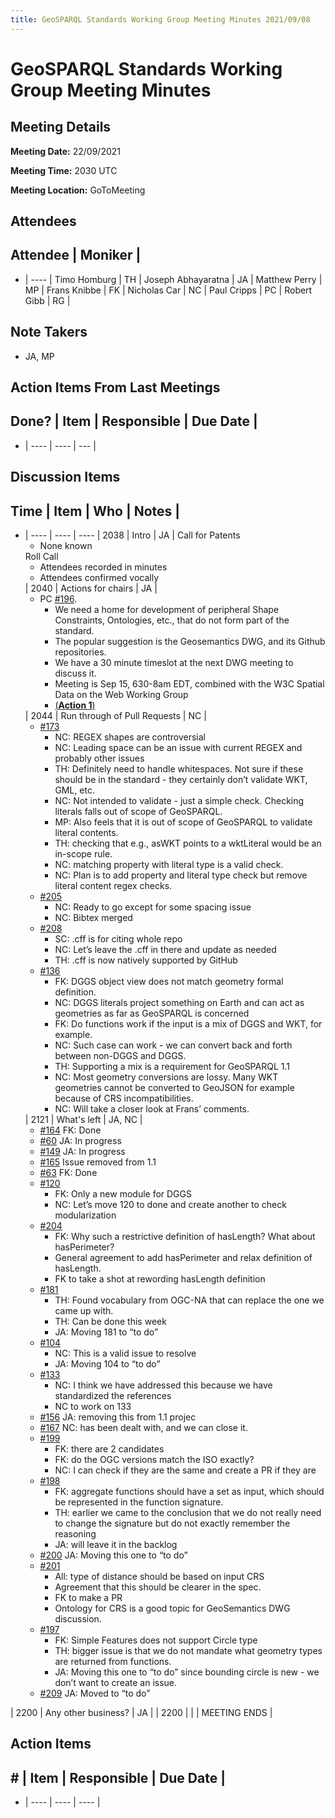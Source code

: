 ```yaml
---
title: GeoSPARQL Standards Working Group Meeting Minutes 2021/09/08
---
```

# GeoSPARQL Standards Working Group Meeting Minutes
## Meeting Details
**Meeting Date:** 22/09/2021

**Meeting Time:** 2030 UTC

**Meeting Location:** GoToMeeting  

## Attendees
Attendee | Moniker |
---
- | ---- |
Timo Homburg | TH |
Joseph Abhayaratna | JA |
Matthew Perry | MP |
Frans Knibbe | FK |
Nicholas Car | NC |
Paul Cripps | PC |
Robert Gibb | RG |


## Note Takers
- JA, MP

## Action Items From Last Meetings
Done? | Item | Responsible | Due Date |
---
- | ---- | ---- | --- |


## Discussion Items
Time | Item | Who | Notes |
---
- | ---- | ---- | ---- |
2038 | Intro | JA | Call for Patents<ul><li>None known</li></ul>Roll Call<ul><li>Attendees recorded in minutes</li><li>Attendees confirmed vocally</li></ul> |
2040 | Actions for chairs | JA | <ul><li>PC [#196](https://github.com/opengeospatial/ogc-geosparql/issues/196). <ul><li>We need a home for development of peripheral Shape Constraints, Ontologies, etc., that do not form part of the standard.</li><li>The popular suggestion is the Geosemantics DWG, and its Github repositories.</li><li>We have a 30 minute timeslot at the next DWG meeting to discuss it.</li><li>Meeting is Sep 15, 630-8am EDT, combined with the W3C Spatial Data on the Web Working Group</li><li>[(**Action 1**)](#action_1)</li></ul></li></ul> |
2044 | Run through of Pull Requests | NC | <ul><li>[#173](https://github.com/opengeospatial/ogc-geosparql/pull/173) <ul><li>NC: REGEX shapes are controversial</li><li>NC: Leading space can be an issue with current REGEX and probably other issues</li><li>TH: Definitely need to handle whitespaces. Not sure if these should be in the standard - they certainly don’t validate WKT, GML, etc.</li><li>NC: Not intended to validate - just a simple check. Checking literals falls out of scope of GeoSPARQL.</li><li>MP: Also feels that it is out of scope of GeoSPARQL to validate literal contents.</li><li>TH: checking that e.g., asWKT points to a wktLiteral would be an in-scope rule.</li><li>NC: matching property with literal type is a valid check.</li><li>NC: Plan is to add property and literal type check but remove literal content regex checks.</li></ul></li><li>[#205](https://github.com/opengeospatial/ogc-geosparql/pull/205) <ul><li>NC: Ready to go except for some spacing issue</li><li>NC: Bibtex merged</li></ul></li><li>[#208](https://github.com/opengeospatial/ogc-geosparql/pull/208) <ul><li>SC: .cff is for citing whole repo</li><li>NC: Let’s leave the .cff in there and update as needed</li><li>TH: .cff is now natively supported by GitHub</li></ul></li><li>[#136](https://github.com/opengeospatial/ogc-geosparql/pull/136) <ul><li>FK: DGGS object view does not match geometry formal definition.</li><li>NC: DGGS literals project something on Earth and can act as geometries as far as GeoSPARQL is concerned</li><li>FK: Do functions work if the input is a mix of DGGS and WKT, for example.</li><li>NC: Such case can work - we can convert back and forth between non-DGGS and DGGS.</li><li>TH: Supporting a mix is a requirement for GeoSPARQL 1.1</li><li>NC: Most geometry conversions are lossy. Many WKT geometries cannot be converted to GeoJSON for example because of CRS incompatibilities.</li><li>NC: Will take a closer look at Frans’ comments.</li></ul></li></ul> |
2121 | What's left | JA, NC | <ul><li>[#164](https://github.com/opengeospatial/ogc-geosparql/issues/164) FK: Done</li><li>[#60](https://github.com/opengeospatial/ogc-geosparql/issues/60) JA: In progress</li><li>[#149](https://github.com/opengeospatial/ogc-geosparql/issues/149) JA: In progress</li><li>[#165](https://github.com/opengeospatial/ogc-geosparql/pull/165) Issue removed from 1.1</li><li>[#63](https://github.com/opengeospatial/ogc-geosparql/issues/63) FK: Done</li><li>[#120](https://github.com/opengeospatial/ogc-geosparql/issues/120) <ul><li>FK: Only a new module for DGGS</li><li>NC: Let’s move 120 to done and create another to check modularization</li></ul></li><li>[#204](https://github.com/opengeospatial/ogc-geosparql/issues/204) <ul><li>FK: Why such a restrictive definition of hasLength? What about hasPerimeter?</li><li>General agreement to add hasPerimeter and relax definition of hasLength.</li><li>FK to take a shot at rewording hasLength definition</li></ul></li><li>[#181](https://github.com/opengeospatial/ogc-geosparql/issues/181) <ul><li>TH: Found vocabulary from OGC-NA that can replace the one we came up with.</li><li>TH: Can be done this week</li><li>JA: Moving 181 to “to do”</li></ul></li><li>[#104](https://github.com/opengeospatial/ogc-geosparql/issues/104) <ul><li>NC: This is a valid issue to resolve</li><li>JA: Moving 104 to “to do”</li></ul></li><li>[#133](https://github.com/opengeospatial/ogc-geosparql/issues/133) <ul><li>NC: I think we have addressed this because we have standardized the references</li><li>NC to work on 133</li></ul></li><li>[#156](https://github.com/opengeospatial/ogc-geosparql/issues/156) JA: removing this from 1.1 projec</li><li>[#167](https://github.com/opengeospatial/ogc-geosparql/issues/167) NC: has been dealt with, and we can close it.</li><li>[#199](https://github.com/opengeospatial/ogc-geosparql/issues/199) <ul><li>FK: there are 2 candidates</li><li>FK: do the OGC versions match the ISO exactly?</li><li>NC: I can check if they are the same and create a PR if they are</li></ul></li><li>[#198](https://github.com/opengeospatial/ogc-geosparql/issues/198) <ul><li>FK: aggregate functions should have a set as input, which should be represented in the function signature.</li><li>TH: earlier we came to the conclusion that we do not really need to change the signature but do not exactly remember the reasoning</li><li>JA: will leave it in the backlog</li></ul></li><li>[#200](https://github.com/opengeospatial/ogc-geosparql/issues/200) JA: Moving this one to “to do”</li><li>[#201](https://github.com/opengeospatial/ogc-geosparql/issues/201) <ul><li>All: type of distance should be based on input CRS</li><li>Agreement that this should be clearer in the spec.</li><li>FK to make a PR</li><li>Ontology for CRS is a good topic for GeoSemantics DWG discussion.</li></ul></li><li>[#197](https://github.com/opengeospatial/ogc-geosparql/issues/197) <ul><li>FK: Simple Features does not support Circle type</li><li>TH: bigger issue is that we do not mandate what geometry types are returned from functions.</li><li>JA: Moving this one to “to do” since bounding circle is new - we don’t want to create an issue.</li></ul></li><li>[#209](https://github.com/opengeospatial/ogc-geosparql/issues/209) JA: Moved to “to do”</li></ul></li></ul>   </ul> |
2200 | Any other business? | JA |  |
2200 | | | MEETING ENDS |

## Action Items
\# | Item | Responsible | Due Date |
---
- | ---- | ---- | ---- |
